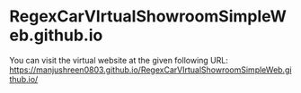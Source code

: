 # RegexCarVIrtualShowroomSimpleWeb.github.io
You can visit the virtual website at the given following URL:
https://manjushreen0803.github.io/RegexCarVIrtualShowroomSimpleWeb.github.io/
